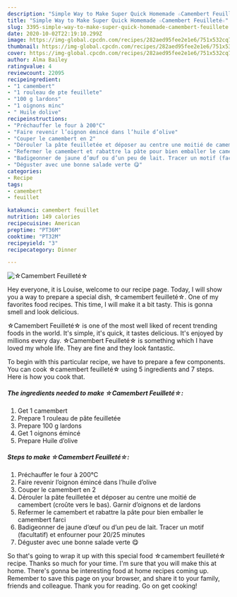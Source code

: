 ```yaml
---
description: "Simple Way to Make Super Quick Homemade ☆Camembert Feuilleté☆"
title: "Simple Way to Make Super Quick Homemade ☆Camembert Feuilleté☆"
slug: 3395-simple-way-to-make-super-quick-homemade-camembert-feuillete
date: 2020-10-02T22:19:10.299Z
image: https://img-global.cpcdn.com/recipes/282aed95fee2e1e6/751x532cq70/☆camembert-feuillete☆-photo-principale-de-la-recette.jpg
thumbnail: https://img-global.cpcdn.com/recipes/282aed95fee2e1e6/751x532cq70/☆camembert-feuillete☆-photo-principale-de-la-recette.jpg
cover: https://img-global.cpcdn.com/recipes/282aed95fee2e1e6/751x532cq70/☆camembert-feuillete☆-photo-principale-de-la-recette.jpg
author: Alma Bailey
ratingvalue: 4
reviewcount: 22095
recipeingredient:
- "1 camembert"
- "1 rouleau de pte feuillete"
- "100 g lardons"
- "1 oignons minc"
- " Huile dolive"
recipeinstructions:
- "Préchauffer le four à 200°C"
- "Faire revenir l’oignon émincé dans l’huile d’olive"
- "Couper le camembert en 2"
- "Dérouler la pâte feuilletée et déposer au centre une moitié de camembert (croûte vers le bas). Garnir d’oignons et de lardons"
- "Refermer le camembert et rabattre la pâte pour bien emballer le camembert farci"
- "Badigeonner de jaune d’œuf ou d’un peu de lait. Tracer un motif (facultatif) et enfourner pour 20/25 minutes"
- "Déguster avec une bonne salade verte 😋"
categories:
- Recipe
tags:
- camembert
- feuillet

katakunci: camembert feuillet 
nutrition: 149 calories
recipecuisine: American
preptime: "PT36M"
cooktime: "PT32M"
recipeyield: "3"
recipecategory: Dinner

---
```



![☆Camembert Feuilleté☆](https://img-global.cpcdn.com/recipes/282aed95fee2e1e6/751x532cq70/☆camembert-feuillete☆-photo-principale-de-la-recette.jpg)

Hey everyone, it is Louise, welcome to our recipe page. Today, I will show you a way to prepare a special dish, ☆camembert feuilleté☆. One of my favorites food recipes. This time, I will make it a bit tasty. This is gonna smell and look delicious.

☆Camembert Feuilleté☆ is one of the most well liked of recent trending foods in the world. It's simple, it's quick, it tastes delicious. It's enjoyed by millions every day. ☆Camembert Feuilleté☆ is something which I have loved my whole life. They are fine and they look fantastic.




To begin with this particular recipe, we have to prepare a few components. You can cook ☆camembert feuilleté☆ using 5 ingredients and 7 steps. Here is how you cook that.

<!--inarticleads1-->

##### The ingredients needed to make ☆Camembert Feuilleté☆:

1. Get 1 camembert
1. Prepare 1 rouleau de pâte feuilletée
1. Prepare 100 g lardons
1. Get 1 oignons émincé
1. Prepare  Huile d’olive




<!--inarticleads2-->

##### Steps to make ☆Camembert Feuilleté☆:

1. Préchauffer le four à 200°C
1. Faire revenir l’oignon émincé dans l’huile d’olive
1. Couper le camembert en 2
1. Dérouler la pâte feuilletée et déposer au centre une moitié de camembert (croûte vers le bas). Garnir d’oignons et de lardons
1. Refermer le camembert et rabattre la pâte pour bien emballer le camembert farci
1. Badigeonner de jaune d’œuf ou d’un peu de lait. Tracer un motif (facultatif) et enfourner pour 20/25 minutes
1. Déguster avec une bonne salade verte 😋




So that's going to wrap it up with this special food ☆camembert feuilleté☆ recipe. Thanks so much for your time. I'm sure that you will make this at home. There's gonna be interesting food at home recipes coming up. Remember to save this page on your browser, and share it to your family, friends and colleague. Thank you for reading. Go on get cooking!
